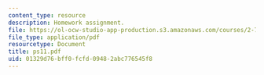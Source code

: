 ```yaml
---
content_type: resource
description: Homework assignment.
file: https://ol-ocw-studio-app-production.s3.amazonaws.com/courses/2-75-precision-machine-design-fall-2001/01329d76bff0fcfd09482abc776545f8_ps11.pdf
file_type: application/pdf
resourcetype: Document
title: ps11.pdf
uid: 01329d76-bff0-fcfd-0948-2abc776545f8
---
```

